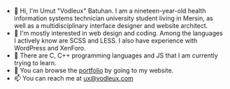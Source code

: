 - 👋 Hi, I'm Umut "Vodleux" Batuhan. I am a nineteen-year-old health information systems technician university student living in Mersin, as well as a multidisciplinary interface designer and website architect.
- 👀 I'm mostly interested in web design and coding. Among the languages I actively know are SCSS and LESS. I also have experience with WordPress and XenForo.
- 🌱 There are C, C++ programming languages and JS that I am currently trying to learn.
- 🏀 You can browse the <a href="https://www.vodleux.com" rel="nofollow">portfolio</a> by going to my website.
- 📫 You can reach me at ux@vodleux.com

<!---
vodleux/vodleux is a ✨ special ✨ repository because its `README.md` (this file) appears on your GitHub profile.
You can click the Preview link to take a look at your changes.
--->
